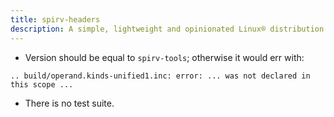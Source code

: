 ```yaml
---
title: spirv-headers
description: A simple, lightweight and opinionated Linux® distribution based on musl libc and toybox
---
```


- Version should be equal to `spirv-tools`; otherwise it would err with:
```
.. build/operand.kinds-unified1.inc: error: ... was not declared in this scope ...
```
- There is no test suite.
